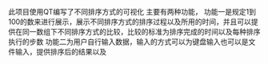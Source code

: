  此项目使用QT编写了不同排序方式的可视化
 主要有两种功能，
   功能一是规定1到100的数来进行展示，展示不同排序方式的排序过程以及所用的时间，并且可以提供在同一数组下不同排序方式的比较，比较的标准为排序完成的时间以及每种排序执行的步数
   功能二为用户自行输入数据，输入的方式可以为键盘输入也可以是文件输入，提供排序后的结果以及
